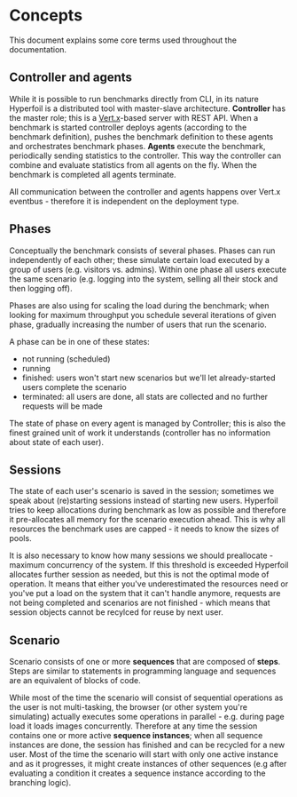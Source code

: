 # Concepts

This document explains some core terms used throughout the documentation.

## Controller and agents

While it is possible to run benchmarks directly from CLI, in its nature Hyperfoil is a distributed tool with master-slave architecture. **Controller** has the master role; this is a [Vert.x]((https://vertx.io))-based server with REST API. When a benchmark is started controller deploys agents (according to the benchmark definition), pushes the benchmark definition to these agents and orchestrates benchmark phases. **Agents** execute the benchmark, periodically sending statistics to the controller. This way the controller can combine and evaluate statistics from all agents on the fly. When the benchmark is completed all agents terminate.

All communication between the controller and agents happens over Vert.x eventbus - therefore it is independent on the deployment type.

## Phases

Conceptually the benchmark consists of several phases. Phases can run independently of each other;
these simulate certain load executed by a group of users (e.g. visitors vs. admins). Within one phase all users execute the same scenario (e.g. logging into the system, selling all their stock and then logging off).

Phases are also using for scaling the load during the benchmark; when looking for maximum throughput you schedule several iterations of given phase, gradually increasing the number of users that run the scenario.

A phase can be in one of these states:
* not running (scheduled)
* running
* finished: users won't start new scenarios but we'll let already-started users complete the scenario
* terminated: all users are done, all stats are collected and no further requests will be made

The state of phase on every agent is managed by Controller; this is also the finest grained unit of work it understands (controller has no information about state of each user).

## Sessions

The state of each user's scenario is saved in the session; sometimes we speak about (re)starting sessions instead of starting new users. Hyperfoil tries to keep allocations during benchmark as low as possible and therefore it pre-allocates all memory for the scenario execution ahead. This is why all resources the benchmark uses are capped - it needs to know the sizes of pools.

It is also necessary to know how many sessions we should preallocate - maximum concurrency of the system. If this threshold is exceeded Hyperfoil allocates further session as needed, but this is not the optimal mode of operation. It means that either you've underestimated the resources need or you've put a load on the system that it can't handle anymore, requests are not being completed and scenarios are not finished - which means that session objects cannot be recylced for reuse by next user.

## Scenario

Scenario consists of one or more **sequences** that are composed of **steps**. Steps are similar to statements in programming language and sequences are an equivalent of blocks of code.

While most of the time the scenario will consist of sequential operations as the user is not multi-tasking, the browser (or other system you're simulating) actually executes some operations in parallel - e.g. during page load it loads images concurrently. Therefore at any time the session contains one or more active **sequence instances**; when all sequence instances are done, the session has finished and can be recycled for a new user. Most of the time the scenario will start with only one active instance and as it progresses, it might create instances of other sequences (e.g after evaluating a condition it creates a sequence instance according to the branching logic).
